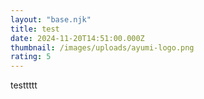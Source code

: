```yaml
---
layout: "base.njk"
title: test
date: 2024-11-20T14:51:00.000Z
thumbnail: /images/uploads/ayumi-logo.png
rating: 5
---
```

testtttt
